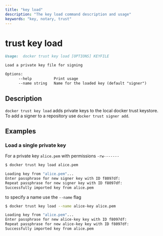 ```yaml
---
title: "key load"
description: "The key load command description and usage"
keywords: "key, notary, trust"
---
```


<!-- This file is maintained within the docker/cli Github
     repository at https://github.com/docker/cli/. Make all
     pull requests against that repo. If you see this file in
     another repository, consider it read-only there, as it will
     periodically be overwritten by the definitive file. Pull
     requests which include edits to this file in other repositories
     will be rejected.
-->

# trust key load

```markdown
Usage:	docker trust key load [OPTIONS] KEYFILE

Load a private key file for signing

Options:
      --help          Print usage
      --name string   Name for the loaded key (default "signer")
```

## Description

`docker trust key load` adds private keys to the local docker trust keystore. To add a signer to a repository use `docker trust signer add`.

## Examples

### Load a single private key

For a private key `alice.pem` with permissions `-rw-------`

```bash
$ docker trust key load alice.pem

Loading key from "alice.pem"...
Enter passphrase for new signer key with ID f8097df: 
Repeat passphrase for new signer key with ID f8097df: 
Successfully imported key from alice.pem

```
to specify a name use the `--name` flag

```bash
$ docker trust key load --name alice-key alice.pem

Loading key from "alice.pem"...
Enter passphrase for new alice-key key with ID f8097df: 
Repeat passphrase for new alice-key key with ID f8097df: 
Successfully imported key from alice.pem

```
